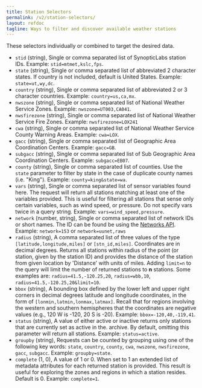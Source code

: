 ```yaml
---
title: Station Selectors
permalink: /v2/station-selectors/
layout: refdoc
tagline: Ways to filter and discover available weather stations
---
```


<!-- The following parameters can be used in the following APIs: -->

<!-- * [Time Series API][timeseries-api]
* [Latest API](../latest/)
* [Nearest Time API](../nearesttime/)
* [Precipitation API](../precipitation/)
* [Metadata API](../metadata/)
* [Latency API](../latency/)
* [Climatology API](../climatology/)
* [QC Segments API](../qcsegments/) -->

These selectors individually or combined to target the desired data.

* `stid` (string), Single or comma separated list of SynopticLabs station IDs. Example: `stid=mtmet,kslc,fps`.
* `state` (string), Single or comma separated list of abbreviated 2 character states. If country is not included, default is United States. Example: `state=ut,wy,dc`.
* `country` (string), Single or comma separated list of abbreviated 2 or 3 character countries. Example: `country=us,ca,mx`.
* `nwszone` (string), Single or comma separated list of National Weather Service Zones. Example: `nwszone=UT003,CA041`.
* `nwsfirezone` (string), Single or comma separated list of National Weather Service Fire Zones. Example: `nwsfirezone=LOX241`
* `cwa` (string), Single or comma separated list of National Weather Service County Warning Areas. Example: `cwa=LOX`.
* `gacc` (string), Single or comma separated list of Geographic Area Coordination Centers. Example: `gacc=GB`.
* `subgacc` (string), Single or comma separated list of Sub Geographic Area Coordination Centers. Example: `subgacc=EB07`.
* `county` (string), Single or comma separated list of counties. Use the `state` parameter to filter by state in the case of duplicate county names (i.e. "King"). Example: `county=king&state=wa`.
* `vars` (string), Single or comma separated list of sensor variables found here. The request will return all stations matching at least one of the variables provided. This is useful for filtering all stations that sense only certain variables, such as wind speed, or pressure. Do not specify vars twice in a query string. Example: `vars=wind_speed,pressure`.
* `network` (number, string), Single or comma separated list of network IDs or short names. The ID can be found be using the [Networks API][network-api]. Example: `network=153` or `network=uunet,raws`
* `radius` (string), A comma separated list of three values of the type `[latitude,longitude,miles]` or `[stn_id,miles]`. Coordinates are in decimal degrees. Returns all stations within radius of the point (or station, given by the station ID) and provides the distance of the station from given location by 'Distance' with units of miles. Adding `limit=n` to the query will limit the number of returned stations to **n** stations. Some examples are: `radius=41.5,-120.25,20`, `radius=wbb,10`, `radius=41.5,-120.25,20&limit=10`.
* `bbox` (string), A bounding box defined by the lower left and upper right corners in decimal degrees latitude and longitude coordinates, in the form of `[lonmin,latmin,lonmax,latmax]`. Recall that for regions involving the western and southern hemispheres that the coordinates are negative values (e.g., 120 W is -120, 20 S is -20). Example: `bbox=-120,40,-119,41`.
* `status` (string), A value of either active or inactive returns only stations that are currently set as active in the. archive. By default, omitting this parameter will return all stations. Example: `status=active`.
* `groupby` (string), Requests can be counted by grouping using one of the following key words: `state`, `country`, `county`, `cwa`, `nwszone`, `nwsfirezone`, `gacc`, `subgacc`. Example: `groupby=state`.
* `complete` (1, 0), A value of 1 or 0. When set to 1 an extended list of metadata attributes for each returned station is provided. This result is useful for exploring the zones and regions in which a station resides. Default is 0. Example: `complete=1`.

<!-- Refs and Such -->

[timeseries-api]: ./timeseries/
[network-api]: ./networks/

